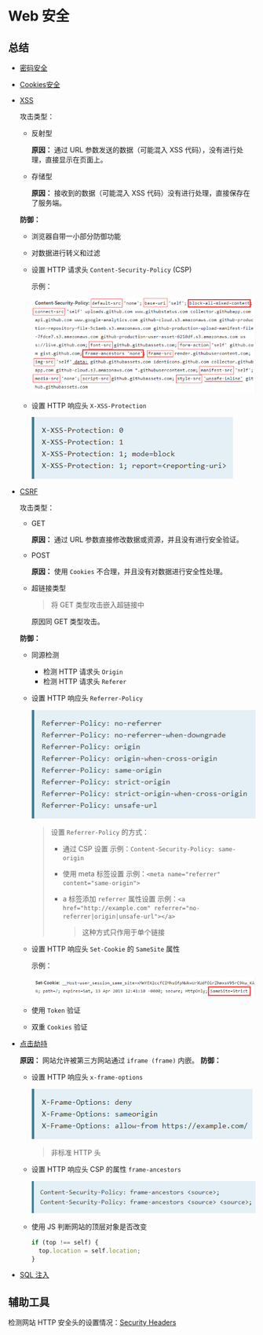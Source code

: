 # Web 安全

## 总结

- [密码安全](https://github.com/liuyib/study-note/tree/master/Web%E5%AE%89%E5%85%A8/%E5%AF%86%E7%A0%81%E5%AE%89%E5%85%A8)
- [Cookies安全](https://github.com/liuyib/study-note/tree/master/Web%E5%AE%89%E5%85%A8/Cookies%E5%AE%89%E5%85%A8)
- [XSS](https://github.com/liuyib/study-note/tree/master/Web%E5%AE%89%E5%85%A8/XSS)

  攻击类型：

    - 反射型

      **原因：** 通过 URL 参数发送的数据（可能混入 XSS 代码），没有进行处理，直接显示在页面上。

    - 存储型

      **原因：** 接收到的数据（可能混入 XSS 代码）没有进行处理，直接保存在了服务端。

  **防御：**
  
    - 浏览器自带一小部分防御功能
    - 对数据进行转义和过滤
    - 设置 HTTP 请求头 `Content-Security-Policy` (CSP)

      示例：

      ![](./XSS/imgs/github_csp_example.png)

    - 设置 HTTP 响应头 `X-XSS-Protection`

      ![](https://raw.githubusercontent.com/liuyib/picBed/master/Web%E5%AE%89%E5%85%A8/x-xss-protection.png)

- [CSRF](https://github.com/liuyib/study-note/tree/master/Web%E5%AE%89%E5%85%A8/CSRF)

  攻击类型：

    - GET

      **原因：** 通过 URL 参数直接修改数据或资源，并且没有进行安全验证。

    - POST

      **原因：** 使用 `Cookies` 不合理，并且没有对数据进行安全性处理。

    - 超链接类型

      > 将 GET 类型攻击嵌入超链接中

      原因同 GET 类型攻击。

  **防御：** 

    - 同源检测

      - 检测 HTTP 请求头 `Origin`
      - 检测 HTTP 请求头 `Referer`

    - 设置 HTTP 响应头 `Referrer-Policy`

      ![](./CSRF/imgs/referer_policy.png)
      
      > 设置 `Referrer-Policy` 的方式：
      >
      > - 通过 CSP 设置
      > 示例：`Content-Security-Policy: same-origin`
      >
      > - 使用 meta 标签设置
      > 示例：`<meta name="referrer" content="same-origin">`
      >
      > - a 标签添加 `referrer` 属性设置
      > 示例：`<a href="http://example.com" referrer="no-referrer|origin|unsafe-url"></a>`
      >   > 这种方式只作用于单个链接

    - 设置 HTTP 响应头 `Set-Cookie` 的 `SameSite` 属性

      示例：

      ![](https://raw.githubusercontent.com/liuyib/picBed/master/Web%E5%AE%89%E5%85%A8/github_same_site.png)

    - 使用 `Token` 验证
    - 双重 `Cookies` 验证

- [点击劫持](https://github.com/liuyib/study-note/tree/master/Web%E5%AE%89%E5%85%A8/%E7%82%B9%E5%87%BB%E5%8A%AB%E6%8C%81)

  **原因：** 网站允许被第三方网站通过 `iframe (frame)` 内嵌。
  **防御：**
  
    - 设置 HTTP 响应头 `x-frame-options`

      ![](https://raw.githubusercontent.com/liuyib/picBed/master/Web%E5%AE%89%E5%85%A8/x-frame-options.png)
  
      > 非标准 HTTP 头

    - 设置 HTTP 响应头 CSP 的属性 `frame-ancestors`

      ![](https://raw.githubusercontent.com/liuyib/picBed/master/Web%E5%AE%89%E5%85%A8/frame-ancestors.png)

    - 使用 JS 判断网站的顶层对象是否改变

      ``` js
      if (top !== self) {
        top.location = self.location;
      }
      ```

- [SQL 注入](https://github.com/liuyib/study-note/tree/master/Web%E5%AE%89%E5%85%A8/SQL%E6%B3%A8%E5%85%A5)

## 辅助工具

检测网站 HTTP 安全头的设置情况：[Security Headers](https://securityheaders.com/)
